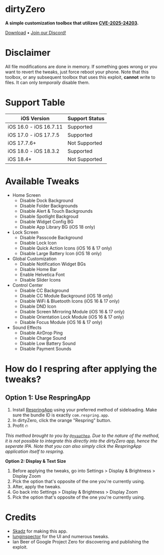 # dirtyZero
**A simple customization toolbox that utilizes [CVE-2025-24203](https://project-zero.issues.chromium.org/issues/391518636).**

[Download](https://github.com/jailbreakdotparty/dirtyZero/releases) • [Join our Discord!](https://discord.gg/XPj66zZ4gT)

# Disclaimer
All file modifications are done in memory. If something goes wrong or you want to revert the tweaks, just force reboot your phone. Note that this toolbox, or any subsequent toolbox that uses this exploit, **cannot** write to files. It can only *temporaily* disable them.

# Support Table
| iOS Version | Support Status |
| -------- | ------- |
| iOS 16.0 - iOS 16.7.11  | Supported |
| iOS 17.0 - iOS 17.7.5 | Supported |
| iOS 17.7.6+ | Not Supported |
| iOS 18.0 - iOS 18.3.2 | Supported |
| iOS 18.4+ | Not Supported |

# Available Tweaks
  - Home Screen
    - Disable Dock Background
    - Disable Folder Backgrounds
    - Disable Alert & Touch Backgrounds
    - Disable Spotlight Backgroud
    - Disable Widget Config BG
    - Disable App Library BG (iOS 18 only)
  - Lock Screen
    - Disable Passcode Background
    - Disable Lock Icon
    - Disable Quick Action Icons (iOS 16 & 17 only)
    - Disable Large Battery Icon (iOS 18 only)
  - Global Customization
    - Disable Notification Widget BGs
    - Disable Home Bar
    - Enable Helvetica Font
    - Disable Slider Icons
  - Control Center
    - Disable CC Background
    - Disable CC Module Background (iOS 18 only)
    - Disable WiFi & Bluetooth Icons (iOS 16 & 17 only)
    - Disable DND Icon
    - Disable Screen Mirroring Module (iOS 16 & 17 only)
    - Disable Orientation Lock Module (iOS 16 & 17 only)
    - Disable Focus Module (iOS 16 & 17 only)
  - Sound Effects
    - Disable AirDrop Ping
    - Disable Charge Sound
    - Disable Low Battery Sound
    - Disable Payment Sounds

# How do I respring after applying the tweaks?
## Option 1: Use RespringApp
1. Install [RespringApp](https://github.com/jailbreakdotparty/dirtyZero/releases/download/respringapp/respringapp.ipa) using your preferred method of sideloading. Make sure the bundle ID is exactly `com.respring.app`.
2. In dirtyZero, click the orange "Respring" button.
3. Profit 🔥

*This method brought to you by [`@nyaathea`](https://x.com/nyaathea). Due to the nature of the method, it is not possible to integrate this directly into the dirtyZero app, hence the seperate IPA. Note that you can also simply click the RespringApp application itself to respring.*

**Option 2: Display & Text Size**
1. Before applying the tweaks, go into Settings > Display & Brightness > Display Zoom
2. Pick the option that's opposite of the one you're currently using.
3. After, apply the tweaks.
4. Go back into Settings > Display & Brightness > Display Zoom
5. Pick the option that's opposite of the one you're currently using.


# Credits
- [Skadz](https://github.com/skadz108) for making this app.
- [lunginspector](https://github.com/lunginspector) for the UI and numerous tweaks.
- Ian Beer of Google Project Zero for discovering and publishing the exploit.
